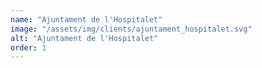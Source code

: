 ```yaml
---
name: "Ajuntament de l'Hospitalet"
image: "/assets/img/clients/ajuntament_hospitalet.svg"
alt: "Ajuntament de l'Hospitalet"
order: 1
---
```


